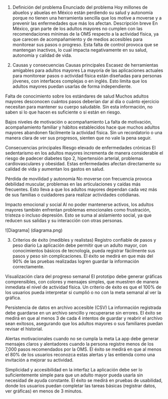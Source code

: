 1. Definición del problema
Enunciado del problema
Hoy millones de abuelos y abuelas en México están perdiendo su salud y autonomía porque no tienen una herramienta sencilla que los motive a moverse y a prevenir las enfermedades que más los afectan.
 Descripción breve
En México, gran parte de los adultos mayores no cumplen con las recomendaciones mínimas de la OMS respecto a la actividad física, ya que carecen de acompañamiento y de medios accesibles para monitorear sus pasos o progreso. Esta falta de control provoca que se mantengan inactivos, lo cual impacta negativamente en su salud, autonomía y calidad de vida.

2. Causas y consecuencias
Causas principales
Escasez de herramientas amigables para adultos mayores
 La mayoría de las aplicaciones actuales para monitorear pasos o actividad física están diseñadas para personas jóvenes, con interfaces complejas o en inglés. Esto limita que los adultos mayores puedan usarlas de forma independiente.


Falta de conocimiento sobre los estándares de salud
 Muchos adultos mayores desconocen cuántos pasos deberían dar al día o cuánto ejercicio necesitan para mantener su cuerpo saludable. Sin esta información, no saben si lo que hacen es suficiente o si están en riesgo.


Bajos niveles de motivación o acompañamiento
 La falta de motivación, acompañamiento familiar y hábitos establecidos hace que muchos adultos mayores abandonen fácilmente la actividad física. Sin un recordatorio o una manera clara de ver sus progresos, sienten que no vale la pena seguir.





Consecuencias principales
Riesgo elevado de enfermedades crónicas
 El sedentarismo en los adultos mayores incrementa de manera considerable el riesgo de padecer diabetes tipo 2, hipertensión arterial, problemas cardiovasculares y obesidad. Estas enfermedades afectan directamente su calidad de vida y aumentan los gastos en salud.


Pérdida de movilidad y autonomía
 No moverse con frecuencia provoca debilidad muscular, problemas en las articulaciones y caídas más frecuentes. Esto lleva a que los adultos mayores dependan cada vez más de sus familias o cuidadores para realizar actividades cotidianas.


Impacto emocional y social
 Al no poder mantenerse activos, los adultos mayores también enfrentan problemas emocionales como frustración, tristeza o incluso depresión. Esto se suma al aislamiento social, ya que reducen sus salidas y su interacción con otras personas.

![Diagrama] (diagrama.png)


3. Criterios de éxito (medibles y realistas)
Registro confiable de pasos y peso diario
 La aplicación debe permitir que un adulto mayor, con conocimientos básicos de tecnología, pueda registrar fácilmente sus pasos y peso sin complicaciones. El éxito se medirá en que más del 90% de las pruebas realizadas logren guardar la información correctamente.


Visualización clara del progreso semanal
 El prototipo debe generar gráficas comprensibles, con colores y mensajes simples, que muestren de manera inmediata el nivel de actividad física. Un criterio de éxito es que el 100% de los usuarios pueda interpretar si cumplió o no con la meta semanal al ver la gráfica.


Persistencia de datos en archivo accesible (CSV)
 La información registrada debe guardarse en un archivo sencillo y recuperarse sin errores. El éxito se medirá en que al menos 3 de cada 4 intentos de guardar y reabrir el archivo sean exitosos, asegurando que los adultos mayores o sus familiares puedan revisar el historial.


Alertas motivacionales cuando no se cumpla la meta
 La app debe generar mensajes claros y alentadores cuando la persona registre menos de los 7,000 pasos recomendados por la OMS. El éxito se medirá en que al menos el 80% de los usuarios reconozca estas alertas y las entienda como una invitación a mejorar su actividad.


Simplicidad y accesibilidad en la interfaz
 La aplicación debe ser lo suficientemente simple para que un adulto mayor pueda usarla sin necesidad de ayuda constante. El éxito se medirá en pruebas de usabilidad, donde los usuarios puedan completar las tareas básicas (registrar datos, ver gráficas) en menos de 3 minutos.

